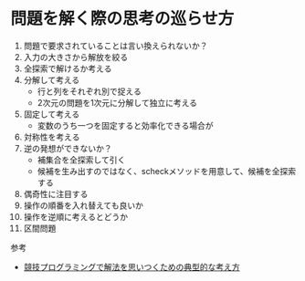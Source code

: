 # 問題を解く際の思考の巡らせ方

1. 問題で要求されていることは言い換えられないか？
2. 入力の大きさから解放を絞る
3. 全探索で解けるか考える
4. 分解して考える
    - 行と列をそれぞれ別で捉える
    - 2次元の問題を1次元に分解して独立に考える
5. 固定して考える
    - 変数のうち一つを固定すると効率化できる場合が
6. 対称性を考える
7. 逆の発想ができないか？
   - 補集合を全探索して引く
   - 候補を生み出すのではなく、scheckメソッドを用意して、候補を全探索する
8. 偶奇性に注目する
9. 操作の順番を入れ替えても良いか
10. 操作を逆順に考えるとどうか
11. 区間問題


参考
- [競技プログラミングで解法を思いつくための典型的な考え方](https://algo-logic.info/how-to-think-cp/)